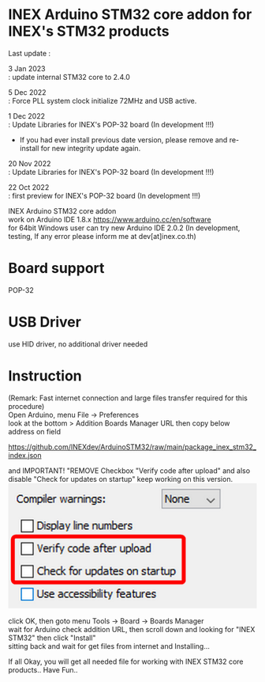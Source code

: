 # INEX Arduino STM32 core addon for INEX's STM32 products

Last update :

3 Jan 2023  
 : <Update TEST> update internal STM32 core to 2.4.0
 
5 Dec 2022  
 : Force PLL system clock initialize 72MHz and USB active.

1 Dec 2022  
 : Update Libraries for INEX's POP-32 board (In development !!!)
 - If you had ever install previous date version, please remove and re-install for new integrity update again.

20 Nov 2022  
 : Update Libraries for INEX's POP-32 board (In development !!!)

22 Oct 2022  
 : first preview for INEX's POP-32 board (In development !!!)

INEX Arduino STM32 core addon  
work on Arduino IDE 1.8.x https://www.arduino.cc/en/software  
for 64bit Windows user can try new Arduino IDE 2.0.2
(In development, testing, If any error please inform me at dev[at]inex.co.th)  

# Board support
POP-32  

# USB Driver
use HID driver, no additional driver needed

# Instruction
(Remark: Fast internet connection and large files transfer required for this procedure)  
Open Arduino, menu File -> Preferences  
look at the bottom > Addition Boards Manager URL then copy below address on field  

https://github.com/INEXdev/ArduinoSTM32/raw/main/package_inex_stm32_index.json

and IMPORTANT! "REMOVE Checkbox "Verify code after upload"
and also disable "Check for updates on startup" keep working on this version.
![alt text](https://github.com/INEXdev/ArduinoAVR/raw/main/EditPreference.png)

click OK, then goto menu Tools -> Board -> Boards Manager  
wait for Arduino check addition URL, then scroll down and looking for "INEX STM32" then click "Install"  
sitting back and wait for get files from internet and Installing...  

If all Okay, you will get all needed file for working with INEX STM32 core products.. Have Fun..  

